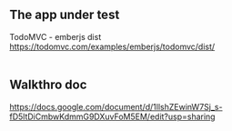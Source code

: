 ## The app under test
TodoMVC - emberjs dist
https://todomvc.com/examples/emberjs/todomvc/dist/
<br>
<br>
## Walkthro doc
https://docs.google.com/document/d/1llshZEwinW7Sj_s-fD5ltDiCmbwKdmmG9DXuvFoM5EM/edit?usp=sharing

